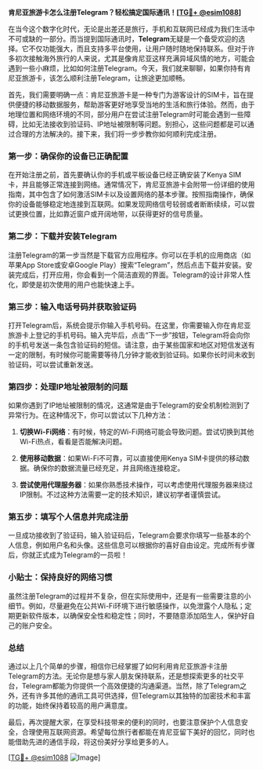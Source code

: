 **肯尼亚旅游卡怎么注册Telegram？轻松搞定国际通讯！[[TG💪+ @esim1088](https://t.me/s/esim1088)]**

在当今这个数字化时代，无论是出差还是旅行，手机和互联网已经成为我们生活中不可或缺的一部分。而当提到国际通讯时，**Telegram**无疑是一个备受欢迎的选择。它不仅功能强大，而且支持多平台使用，让用户随时随地保持联系。但对于许多初次接触海外旅行的人来说，尤其是像肯尼亚这样充满异域风情的地方，可能会遇到一些小麻烦，比如如何注册Telegram。今天，我们就来聊聊，如果你持有肯尼亚旅游卡，该怎么顺利注册Telegram，让旅途更加顺畅。

首先，我们需要明确一点：肯尼亚旅游卡是一种专门为游客设计的SIM卡，旨在提供便捷的移动数据服务，帮助游客更好地享受当地的生活和旅行体验。然而，由于地理位置和网络环境的不同，部分用户在尝试注册Telegram时可能会遇到一些障碍，比如无法接收到验证码、IP地址被限制等问题。别担心，这些问题都是可以通过合理的方法解决的。接下来，我们将一步步教你如何顺利完成注册。

### 第一步：确保你的设备已正确配置

在开始注册之前，首先要确认你的手机或平板设备已经正确安装了Kenya SIM卡，并且能够正常连接到网络。通常情况下，肯尼亚旅游卡会附带一份详细的使用指南，其中包含了如何激活SIM卡以及设置网络的基本步骤。按照指南操作，确保你的设备能够稳定地连接到互联网。如果发现网络信号较弱或者断断续续，可以尝试更换位置，比如靠近窗户或开阔地带，以获得更好的信号质量。

### 第二步：下载并安装Telegram

注册Telegram的第一步当然是下载官方应用程序。你可以在手机的应用商店（如苹果App Store或安卓Google Play）搜索“Telegram”，然后点击下载并安装。安装完成后，打开应用，你会看到一个简洁直观的界面。Telegram的设计非常人性化，即使是初次使用的用户也能快速上手。

### 第三步：输入电话号码并获取验证码

打开Telegram后，系统会提示你输入手机号码。在这里，你需要输入你在肯尼亚旅游卡上登记的手机号码。输入完毕后，点击“下一步”按钮，Telegram将会向你的手机号发送一条包含验证码的短信。请注意，由于某些国家和地区对短信发送有一定的限制，有时候你可能需要等待几分钟才能收到验证码。如果你长时间未收到验证码，可以尝试重新发送。

### 第四步：处理IP地址被限制的问题

如果你遇到了IP地址被限制的情况，这通常是由于Telegram的安全机制检测到了异常行为。在这种情况下，你可以尝试以下几种方法：

1. **切换Wi-Fi网络**：有时候，特定的Wi-Fi网络可能会导致问题。尝试切换到其他Wi-Fi热点，看看是否能解决问题。
   
2. **使用移动数据**：如果Wi-Fi不可靠，可以直接使用Kenya SIM卡提供的移动数据。确保你的数据流量已经充足，并且网络连接稳定。

3. **尝试使用代理服务器**：如果你熟悉技术操作，可以考虑使用代理服务器来绕过IP限制。不过这种方法需要一定的技术知识，建议初学者谨慎尝试。

### 第五步：填写个人信息并完成注册

一旦成功接收到了验证码，输入验证码后，Telegram会要求你填写一些基本的个人信息，例如用户名和头像。这些信息可以根据你的喜好自由设定。完成所有步骤后，你就正式成为Telegram的一员啦！

### 小贴士：保持良好的网络习惯

虽然注册Telegram的过程并不复杂，但在实际使用中，还是有一些需要注意的小细节。例如，尽量避免在公共Wi-Fi环境下进行敏感操作，以免泄露个人隐私；定期更新软件版本，以确保安全性和稳定性；同时，不要随意添加陌生人，保护好自己的账户安全。

### 总结

通过以上几个简单的步骤，相信你已经掌握了如何利用肯尼亚旅游卡注册Telegram的方法。无论你是想与家人朋友保持联系，还是想探索更多的社交平台，Telegram都能为你提供一个高效便捷的沟通渠道。当然，除了Telegram之外，还有许多其他的通讯工具可供选择，但Telegram以其独特的加密技术和丰富的功能，始终保持着较高的用户满意度。

最后，再次提醒大家，在享受科技带来的便利的同时，也要注意保护个人信息安全，合理使用互联网资源。希望每位旅行者都能在肯尼亚留下美好的回忆，同时也能借助先进的通信手段，将这份美好分享给更多的人。

[[TG💪+ @esim1088](https://t.me/s/esim1088) ![Image](https://i.postimg.cc/4NQfJmqS/Snipaste-2025-05-13-00-14-12.png)]